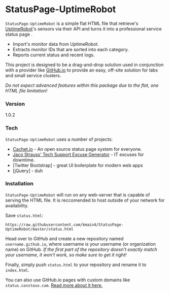 # StatusPage-UptimeRobot

`StatusPage-UptimeRobot` is a simple flat HTML file that retrieve's [UptimeRobot](https://www.uptimerobot.com "Uptime Robot's Homepage")'s sensors via their API and turns it into a professional service status page .

  - Import's monitor data from UptimeRobot.
  - Extracts monitor IDs that are sorted into each category.
  - Reports current status and recent logs.

This project is designed to be a drag-and-drop solution used in conjunction with a provider like [GitHub.io](https://pages.github.com/) to provide an easy, off-site solution for labs and small service clusters. 

*Do not expect advanced features within this package due to the flat, one HTML file limitation!*


### Version
1.0.2

### Tech

`StatusPage-UptimeRobot` uses a number of projects:

* [Cachet.io](https://github.com/CachetHQ/Cachet) - An open source status page system for everyone.
* [Jaco Strauss' Tech Support Excuse Generator](http://www.strauss.za.com/sla/support.asp) - IT excuses for downtime.
* [Twitter Bootstrap] - great UI boilerplate for modern web apps
* [jQuery] - duh

### Installation

`StatusPage-UptimeRobot` will run on any web-server that is capable of serving the HTML file. It is reccomended to host outside of your network for availability.

Save `status.html`:
```
https://raw.githubusercontent.com/kmain4/StatusPage-UptimeRobot/master/status.html
````

Head over to GitHub and create a new repository named `username.github.io`, where username is your username (or organization name) on GitHub. *If the first part of the repository doesn’t exactly match your username, it won’t work, so make sure to get it right!*

Finally, simply push `status.html` to your repository and rename it to `index.html`.

You can also use GitHub.io pages with custom domains like `status.constoso.com`. [Read more about it here.](https://help.github.com/articles/quick-start-setting-up-a-custom-domain/)
